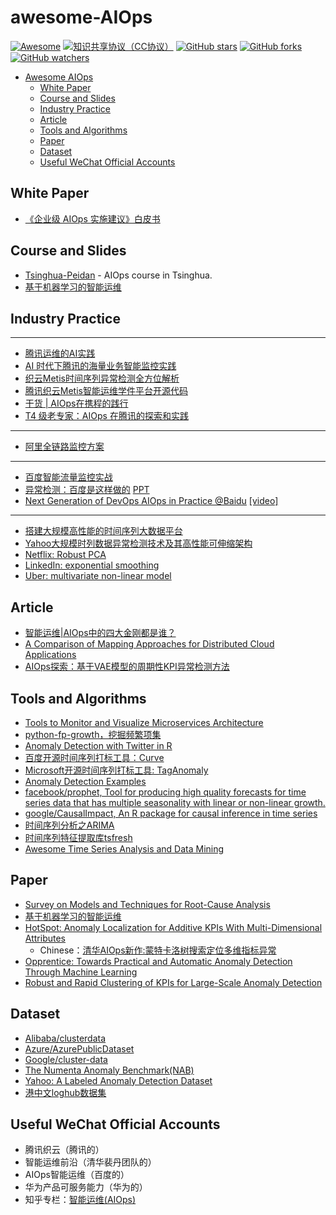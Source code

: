 # awesome-AIOps
[![Awesome](https://awesome.re/badge.svg)](https://awesome.re)
[![知识共享协议（CC协议）](https://img.shields.io/badge/License-Creative%20Commons-DC3D24.svg)](https://creativecommons.org/licenses/by-nc-sa/4.0/deed.zh)
[![GitHub stars](https://img.shields.io/github/stars/linjinjin123/awesome-AIOps.svg?style=flat&label=Star)](https://github.com/linjinjin123/awesome-AIOps/stargazers)
[![GitHub forks](https://img.shields.io/github/forks/linjinjin123/awesome-AIOps.svg?style=flat&label=Fork)](https://github.com/linjinjin123/awesome-AIOps/fork)
[![GitHub watchers](https://img.shields.io/github/watchers/linjinjin123/awesome-AIOps.svg?style=flat&label=Watch)](https://github.com/linjinjin123/awesome-AIOps/watchers)

- [Awesome AIOps](#awesome-AIOps)
    - [White Paper](#white-paper)
    - [Course and Slides](#course-and-slides)
    - [Industry Practice](#industry-practice)
    - [Article](#article)
    - [Tools and Algorithms](#tools-and-algorithms)
    - [Paper](#paper)
    - [Dataset](#dataset)
    - [Useful WeChat Official Accounts](#useful-wechat-official-accounts)
    
## White Paper
* [《企业级 AIOps 实施建议》白皮书](https://www.rizhiyi.com/assets/docs/AIOps.pdf)

## Course and Slides
* [Tsinghua-Peidan](http://netman.ai/courses/advanced-network-management-spring2018-syllabus/) - AIOps course in Tsinghua.
* [基于机器学习的智能运维](http://netman.ai/wp-content/uploads/2016/12/%E5%9F%BA%E4%BA%8E%E6%9C%BA%E5%99%A8%E5%AD%A6%E4%B9%A0%E7%9A%84%E6%99%BA%E8%83%BD%E8%BF%90%E7%BB%B4v1.6.pdf)

## Industry Practice
-------------------------------------------------------------------------------
* [腾讯运维的AI实践](https://myslide.cn/slides/8935)
* [AI 时代下腾讯的海量业务智能监控实践](https://cloud.tencent.com/developer/article/1039354)
* [织云Metis时间序列异常检测全方位解析](https://ppt.geekbang.org/slide/show?cid=30&pid=1595)
* [腾讯织云Metis智能运维学件平台开源代码](https://github.com/Tencent/Metis)
* [干货 | AIOps在携程的践行](https://cloud.tencent.com/developer/article/1157123)
* [ T4 级老专家：AIOps 在腾讯的探索和实践 ](https://kuaibao.qq.com/s/20180820B078MM00?refer=spider)
-------------------------------------------------------------------------------
* [阿里全链路监控方案](https://mp.weixin.qq.com/s/DJhJKD4TCDgSwyLZbSotKg)
-------------------------------------------------------------------------------
* [百度智能流量监控实战](https://ppt.geekbang.org/slide/show?cid=30&pid=1548)
* [异常检测：百度是这样做的](https://mp.weixin.qq.com/s/AXhjawsINKl6cLDV1yf6fw)  [PPT](https://www.ccf.org.cn/upload/resources/file/2017/09/20/39186.pdf)
* [Next Generation of DevOps AIOps in Practice @Baidu](https://www.usenix.org/sites/default/files/conference/protected-files/srecon17asia_slides_qu.pdf) [[video]](https://www.youtube.com/watch?v=5YfqevEtIFw)
-------------------------------------------------------------------------------
* [搭建大规模高性能的时间序列大数据平台](https://ppt.geekbang.org/list/assz2018)
* [Yahoo大规模时列数据异常检测技术及其高性能可伸缩架构](http://www.infoq.com/cn/articles/automated-time-series-anomaly-detection?utm_source=articles_about_bigdata&utm_medium=link&utm_campaign=bigdata)
* [Netflix: Robust PCA](https://medium.com/netflix-techblog/rad-outlier-detection-on-big-data-d6b0494371cc)
* [LinkedIn: exponential smoothing](https://github.com/linkedin/luminol)
* [Uber: multivariate non-linear model](https://eng.uber.com/argos/)

## Article
* [智能运维|AIOps中的四大金刚都是谁？](https://mp.weixin.qq.com/s/NKhQkS59WIGgbIfFKcxonA)
* [A Comparison of Mapping Approaches for Distributed Cloud Applications](https://blog.netsil.com/a-comparison-of-mapping-approaches-for-distributed-cloud-applications-52be1f61d293)
* [AIOps探索：基于VAE模型的周期性KPI异常检测方法](https://zhuanlan.zhihu.com/p/45400663)

## Tools and Algorithms
* [Tools to Monitor and Visualize Microservices Architecture](https://www.programmableweb.com/news/tools-to-monitor-and-visualize-microservices-architecture/analysis/2016/12/14)
* [python-fp-growth，挖掘频繁项集](https://github.com/enaeseth/python-fp-growth)
* [Anomaly Detection with Twitter in R](https://github.com/twitter/AnomalyDetection)
* [百度开源时间序列打标工具：Curve](https://github.com/baidu/Curve)
* [Microsoft开源时间序列打标工具: TagAnomaly](https://github.com/Microsoft/TagAnomaly)
* [Anomaly Detection Examples](https://github.com/shubhomoydas/ad_examples)
* [facebook/prophet, Tool for producing high quality forecasts for time series data that has multiple seasonality with linear or non-linear growth.](https://facebook.github.io/prophet)
* [google/CausalImpact, An R package for causal inference in time series](https://github.com/google/CausalImpact)
* [时间序列分析之ARIMA](https://blog.csdn.net/u010414589/article/details/49622625)
* [时间序列特征提取库tsfresh](https://github.com/blue-yonder/tsfresh)
* [Awesome Time Series Analysis and Data Mining](https://github.com/youngdou/awesome-time-series-analysis)

## Paper
* [Survey on Models and Techniques for Root-Cause Analysis](https://arxiv.org/pdf/1701.08546.pdf)
* [基于机器学习的智能运维](http://netman.ai/wp-content/uploads/2018/04/peidan.pdf)
* [HotSpot: Anomaly Localization for Additive KPIs With Multi-Dimensional Attributes](http://netman.ai/wp-content/uploads/2018/03/sunyq_IEEEAccess_HotSpot.pdf)
    * Chinese：[清华AIOps新作:蒙特卡洛树搜索定位多维指标异常](https://mp.weixin.qq.com/s/Kj309bzifIv4j80nZbGVZw)
* [Opprentice: Towards Practical and Automatic Anomaly Detection Through Machine Learning](http://conferences2.sigcomm.org/imc/2015/papers/p211.pdf)
* [Robust and Rapid Clustering of KPIs for Large-Scale Anomaly Detection](http://netman.ai/~peidan/ANM2018/8.DependencyDiscovery/LectureCoverage/2018IWQOS_ROCKA.pdf)

## Dataset
* [Alibaba/clusterdata](https://github.com/alibaba/clusterdata)
* [Azure/AzurePublicDataset](https://github.com/Azure/AzurePublicDataset)
* [Google/cluster-data](https://github.com/google/cluster-data)
* [The Numenta Anomaly Benchmark(NAB)](https://github.com/numenta/NAB)
* [Yahoo: A Labeled Anomaly Detection Dataset](https://webscope.sandbox.yahoo.com/catalog.php?datatype=s&did=70)
* [港中文loghub数据集](https://github.com/logpai/loghub)

## Useful WeChat Official Accounts
* 腾讯织云（腾讯的）
* 智能运维前沿（清华裴丹团队的）
* AIOps智能运维（百度的）
* 华为产品可服务能力（华为的）
* 知乎专栏：[智能运维(AIOps)](https://zhuanlan.zhihu.com/awesome-AIOps)
